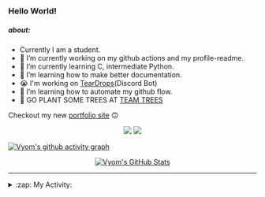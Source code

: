 ### Hello World!

##### about:
- Currently I am a student.
- 🔭 I’m currently working on my github actions and my profile-readme. 
- 🌱 I’m currently learning C, intermediate Python.
- 🌱 I’m learning how to make better documentation.
- 😭 I'm working on [TearDrops](https://github.com/Vyvy-vi/TearDrops)(Discord Bot)
- 🌱 I’m learning how to automate my github flow.
- 🌱 GO PLANT SOME TREES AT [TEAM TREES](https://teamtrees.org/)

Checkout my new [portfolio site](https://vyvy-vi.github.io/portfolio) 🙃

<p align="center">
  <a href="https://twitter.com/Vyvy_viM"><img target="_blank" src="https://img.shields.io/badge/twitter%20@Vyvy_viM-0D95E8?style=for-the-badge&logo=twitter&logoColor=white"/></a> 
  <a href="https://vyvy-vi.github.io/portfolio"><img target="_blank" src="https://img.shields.io/badge/-I%27m_craving_for_open_source-green?style=for-the-badge&logo=github&logoColor=black"/></a> 
</p>

[![Vyom's github activity graph](https://activity-graph.herokuapp.com/graph?username=Vyvy-vi)](https://github.com/ashutosh00710/github-readme-activity-graph)

<p align="center">
<a href="https://github.com/Vyvy-vi/Vyvy-vi">
  <img src="https://profile-readme-git-master.vyvy-vi.vercel.app/api?username=Vyvy-vi&show_icons=true&line_height=27&count_private=true&title_color=ffffff&text_color=c9cacc&icon_color=2bbc8a&bg_color=1d1f21" alt="Vyom's GitHub Stats" />
</a>
</p>


---
<details>
  <summary>:zap: My Activity:</summary>
  
<!--START_SECTION:waka-->
**I'm an Early 🐤** 

```text
🌞 Morning    53 commits     ███████████░░░░░░░░░░░░░░   45.69% 
🌆 Daytime    11 commits     ██░░░░░░░░░░░░░░░░░░░░░░░   9.48% 
🌃 Evening    30 commits     ██████░░░░░░░░░░░░░░░░░░░   25.86% 
🌙 Night      22 commits     ████░░░░░░░░░░░░░░░░░░░░░   18.97%

```
📅 **I'm Most Productive on Monday** 

```text
Monday       27 commits     █████░░░░░░░░░░░░░░░░░░░░   23.28% 
Tuesday      14 commits     ███░░░░░░░░░░░░░░░░░░░░░░   12.07% 
Wednesday    10 commits     ██░░░░░░░░░░░░░░░░░░░░░░░   8.62% 
Thursday     10 commits     ██░░░░░░░░░░░░░░░░░░░░░░░   8.62% 
Friday       17 commits     ███░░░░░░░░░░░░░░░░░░░░░░   14.66% 
Saturday     20 commits     ████░░░░░░░░░░░░░░░░░░░░░   17.24% 
Sunday       18 commits     ████░░░░░░░░░░░░░░░░░░░░░   15.52%

```


📊 **This Week I Spent My Time On** 

```text
🔥 Editors: 
Vim                      10 hrs 17 mins      ████████████████████████░   99.12% 
CLion                    5 mins              ░░░░░░░░░░░░░░░░░░░░░░░░░   0.88%

🐱‍💻 Projects: 
dev-quotes-api           3 hrs 21 mins       ████████░░░░░░░░░░░░░░░░░   32.37% 
vyvy-meme-pages          2 hrs 48 mins       ██████░░░░░░░░░░░░░░░░░░░   26.97% 
Unknown Project          2 hrs 22 mins       █████░░░░░░░░░░░░░░░░░░░░   22.84% 
EddieBot                 39 mins             █░░░░░░░░░░░░░░░░░░░░░░░░   6.35% 
time-hook                29 mins             █░░░░░░░░░░░░░░░░░░░░░░░░   4.79%

```


<!--END_SECTION:waka-->
</details>
